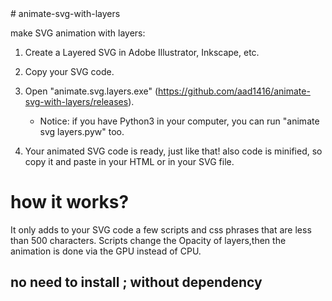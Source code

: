 <meta name='keywords' content='svg, SVG, animation, animated, svg layers, layer, animation inkscape, svg animation, animated svg, animation Illustrator, animated layers, animation layer'>
# animate-svg-with-layers

make SVG animation with layers:

1. Create a Layered SVG in Adobe Illustrator, Inkscape, etc.

2. Copy your SVG code.

3. Open "animate.svg.layers.exe" (https://github.com/aad1416/animate-svg-with-layers/releases). 
      * Notice: if you have Python3 in your computer, you can run "animate svg layers.pyw" too.

4. Your animated SVG code is ready, just like that! also code is minified, so copy it and paste in your HTML or in your SVG file.

# how it works?

It only adds to your SVG code a few scripts and css phrases that are less than 500 characters.
Scripts change the Opacity of layers,then the animation is done via the GPU instead of CPU.

## no need to install ; without dependency
